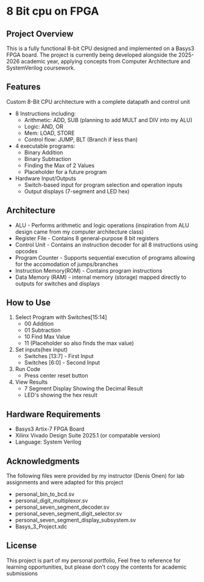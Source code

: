# 8 Bit cpu on FPGA

## Project Overview
This is a fully functional 8-bit CPU designed and implemented on a Basys3 FPGA board. The project is currently being developed alongside the 2025-2026 academic year, applying concepts from Computer Architecture and SystemVerilog coursework.

## Features
Custom 8-Bit CPU architecture with a complete datapath and control unit
- 8 Instructions including:
    - Arithmetic: ADD, SUB (planning to add MULT and DIV into my ALU)
    - Logic: AND, OR
    - Mem: LOAD, STORE
    - Control flow: JUMP, BLT (Branch if less than)
- 4 executable programs:
    - Binary Addition
    - Binary Subtraction
    - Finding the Max of 2 Values
    - Placeholder for a future program
- Hardware Input/Outputs
    - Switch-based input for program selection and operation inputs
    - Output displays (7-segment and LED hex)
    
## Architecture
- ALU - Performs arithmetic and logic operations (inspiration from ALU design came from my computer architecture class)
- Register File - Contains 8 general-purpose 8 bit registers
- Control Unit - Contains an instruction decoder for all 8 instructions using opcodes
- Program Counter - Supports sequential execution of programs allowing for the accomodation of jumps/branches
- Instruction Memory(ROM) - Contains program instructions
- Data Memory (RAM) - internal memory (storage) mapped directly to outputs for switches and displays

## How to Use
1) Select Program with Switches[15:14]
    - 00 Addition
    - 01 Subtraction
    - 10 Find Max Value
    - 11 (Placeholder so also finds the max value)
2) Set inputs(hex input)
    - Switches [13:7] - First Input
    - Switches [6:0]  - Second Input
3) Run Code
    - Press center reset button
4) View Results
    - 7 Segment Display Showing the Decimal Result
    - LED's showing the hex result

## Hardware Requirements
- Basys3 Artix-7 FPGA Board
- Xilinx Vivado Design Suite 2025.1 (or compatable version)
- Language: System Verilog

## Acknowledgments
The following files were provided by my instructor (Denis Onen) for lab assignments and were adapted for this project
- personal_bin_to_bcd.sv
- personal_digit_multiplexor.sv
- personal_seven_segment_decoder.sv
- personal_seven_segment_digit_selector.sv
- personal_seven_segment_display_subsystem.sv
- Basys_3_Project.xdc

## License
This project is part of my personal portfolio, Feel free to reference for learning opportunities, but please don't copy the contents for academic submissions











